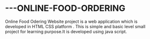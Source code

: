 # ---ONLINE-FOOD-ORDERING
Online Food Odering Website project is a web application which is developed in HTML CSS platform . This is simple and basic level small project for learning purpose.It is developed using java script.
